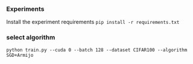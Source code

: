 ### Experiments

Install the experiment requirements `pip install -r requirements.txt`

### select algorithm
`python train.py --cuda 0 --batch 128 --dataset CIFAR100 --algorithm SGD+Armijo `
